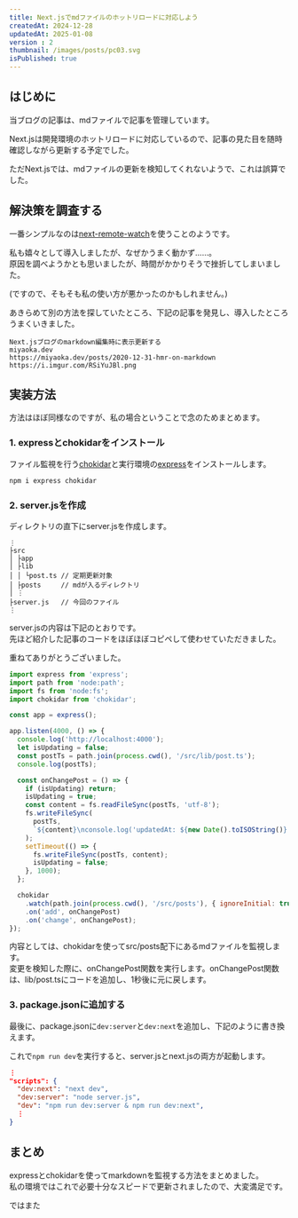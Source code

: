 ```yaml
---
title: Next.jsでmdファイルのホットリロードに対応しよう
createdAt: 2024-12-28
updatedAt: 2025-01-08
version : 2
thumbnail: /images/posts/pc03.svg
isPublished: true
---
```

## はじめに
当ブログの記事は、mdファイルで記事を管理しています。

Next.jsは開発環境のホットリロードに対応しているので、記事の見た目を随時確認しながら更新する予定でした。

ただNext.jsでは、mdファイルの更新を検知してくれないようで、これは誤算でした。

## 解決策を調査する
一番シンプルなのは[next-remote-watch](https://github.com/hashicorp/next-remote-watch)を使うことのようです。


私も嬉々として導入しましたが、なぜかうまく動かず……。  
原因を調べようかとも思いましたが、時間がかかりそうで挫折してしまいました。

(ですので、そもそも私の使い方が悪かったのかもしれません。)

あきらめて別の方法を探していたところ、下記の記事を発見し、導入したところうまくいきました。
```Link
Next.jsブログのmarkdown編集時に表示更新する
miyaoka.dev
https://miyaoka.dev/posts/2020-12-31-hmr-on-markdown
https://i.imgur.com/RSiYuJBl.png
```

## 実装方法
方法はほぼ同様なのですが、私の場合ということで念のためまとめます。

### 1. expressとchokidarをインストール
ファイル監視を行う[chokidar](https://github.com/paulmillr/chokidar)と実行環境の[express](https://github.com/expressjs/express)をインストールします。

```bash
npm i express chokidar
```

### 2. server.jsを作成
ディレクトリの直下にserver.jsを作成します。
```
⋮
├src
│ ├app
│ ├lib
│ │ └post.ts // 定期更新対象
│ ├posts     // mdが入るディレクトリ
│ ⋮
├server.js   // 今回のファイル
⋮
```
server.jsの内容は下記のとおりです。  
先ほど紹介した記事のコードをほぼほぼコピペして使わせていただきました。

重ねてありがとうございました。
```js
import express from 'express';
import path from 'node:path';
import fs from 'node:fs';
import chokidar from 'chokidar';

const app = express();

app.listen(4000, () => {
  console.log('http://localhost:4000');
  let isUpdating = false;
  const postTs = path.join(process.cwd(), '/src/lib/post.ts');
  console.log(postTs);

  const onChangePost = () => {
    if (isUpdating) return;
    isUpdating = true;
    const content = fs.readFileSync(postTs, 'utf-8');
    fs.writeFileSync(
      postTs,
      `${content}\nconsole.log('updatedAt: ${new Date().toISOString()}')`,
    );
    setTimeout(() => {
      fs.writeFileSync(postTs, content);
      isUpdating = false;
    }, 1000);
  };

  chokidar
    .watch(path.join(process.cwd(), '/src/posts'), { ignoreInitial: true })
    .on('add', onChangePost)
    .on('change', onChangePost);
});
```
内容としては、chokidarを使ってsrc/posts配下にあるmdファイルを監視します。  
変更を検知した際に、onChangePost関数を実行します。onChangePost関数は、lib/post.tsにコードを追加し、1秒後に元に戻します。

### 3. package.jsonに追加する
最後に、package.jsonに```dev:server```と```dev:next```を追加し、下記のように書き換えます。


これで```npm run dev```を実行すると、server.jsとnext.jsの両方が起動します。
```json
⋮
"scripts": {
  "dev:next": "next dev",
  "dev:server": "node server.js",
  "dev": "npm run dev:server & npm run dev:next",
  ⋮
}
```

## まとめ
expressとchokidarを使ってmarkdownを監視する方法をまとめました。  
私の環境ではこれで必要十分なスピードで更新されましたので、大変満足です。

ではまた
